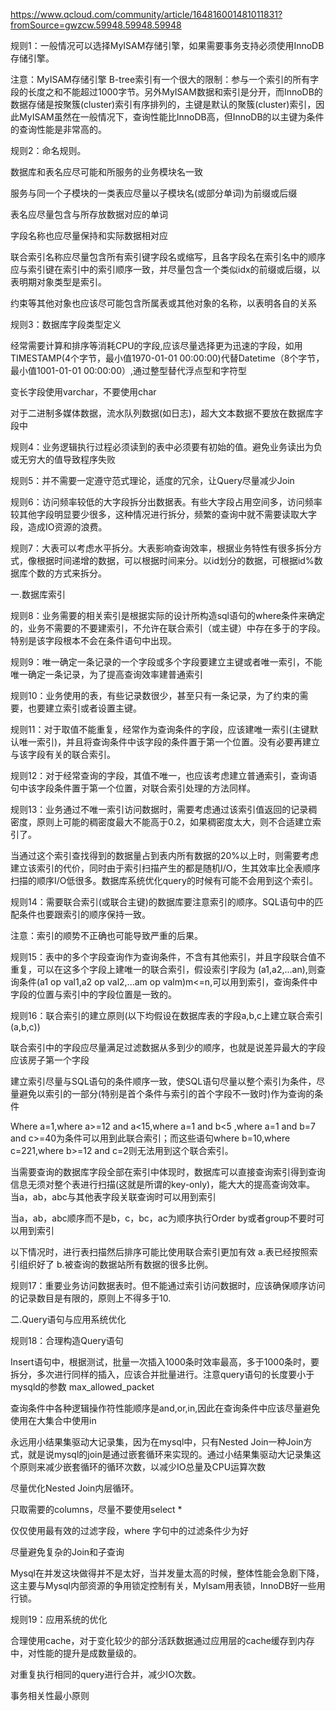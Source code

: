 https://www.qcloud.com/community/article/164816001481011831?fromSource=gwzcw.59948.59948.59948

规则1：一般情况可以选择MyISAM存储引擎，如果需要事务支持必须使用InnoDB存储引擎。

注意：MyISAM存储引擎 B-tree索引有一个很大的限制：参与一个索引的所有字段的长度之和不能超过1000字节。另外MyISAM数据和索引是分开，而InnoDB的数据存储是按聚簇(cluster)索引有序排列的，主键是默认的聚簇(cluster)索引，因此MyISAM虽然在一般情况下，查询性能比InnoDB高，但InnoDB的以主键为条件的查询性能是非常高的。

规则2：命名规则。

数据库和表名应尽可能和所服务的业务模块名一致

服务与同一个子模块的一类表应尽量以子模块名(或部分单词)为前缀或后缀

表名应尽量包含与所存放数据对应的单词

字段名称也应尽量保持和实际数据相对应

联合索引名称应尽量包含所有索引键字段名或缩写，且各字段名在索引名中的顺序应与索引键在索引中的索引顺序一致，并尽量包含一个类似idx的前缀或后缀，以表明期对象类型是索引。

约束等其他对象也应该尽可能包含所属表或其他对象的名称，以表明各自的关系

规则3：数据库字段类型定义

经常需要计算和排序等消耗CPU的字段,应该尽量选择更为迅速的字段，如用TIMESTAMP(4个字节，最小值1970-01-01 00:00:00)代替Datetime（8个字节，最小值1001-01-01 00:00:00）,通过整型替代浮点型和字符型

变长字段使用varchar，不要使用char

对于二进制多媒体数据，流水队列数据(如日志)，超大文本数据不要放在数据库字段中

规则4：业务逻辑执行过程必须读到的表中必须要有初始的值。避免业务读出为负或无穷大的值导致程序失败

规则5：并不需要一定遵守范式理论，适度的冗余，让Query尽量减少Join

规则6：访问频率较低的大字段拆分出数据表。有些大字段占用空间多，访问频率较其他字段明显要少很多，这种情况进行拆分，频繁的查询中就不需要读取大字段，造成IO资源的浪费。

规则7：大表可以考虑水平拆分。大表影响查询效率，根据业务特性有很多拆分方式，像根据时间递增的数据，可以根据时间来分。以id划分的数据，可根据id%数据库个数的方式来拆分。

一.数据库索引

规则8：业务需要的相关索引是根据实际的设计所构造sql语句的where条件来确定的，业务不需要的不要建索引，不允许在联合索引（或主键）中存在多于的字段。特别是该字段根本不会在条件语句中出现。

规则9：唯一确定一条记录的一个字段或多个字段要建立主键或者唯一索引，不能唯一确定一条记录，为了提高查询效率建普通索引

规则10：业务使用的表，有些记录数很少，甚至只有一条记录，为了约束的需要，也要建立索引或者设置主键。

规则11：对于取值不能重复，经常作为查询条件的字段，应该建唯一索引(主键默认唯一索引)，并且将查询条件中该字段的条件置于第一个位置。没有必要再建立与该字段有关的联合索引。

规则12：对于经常查询的字段，其值不唯一，也应该考虑建立普通索引，查询语句中该字段条件置于第一个位置，对联合索引处理的方法同样。

规则13：业务通过不唯一索引访问数据时，需要考虑通过该索引值返回的记录稠密度，原则上可能的稠密度最大不能高于0.2，如果稠密度太大，则不合适建立索引了。

当通过这个索引查找得到的数据量占到表内所有数据的20%以上时，则需要考虑建立该索引的代价，同时由于索引扫描产生的都是随机I/O，生其效率比全表顺序扫描的顺序I/O低很多。数据库系统优化query的时候有可能不会用到这个索引。

规则14：需要联合索引(或联合主键)的数据库要注意索引的顺序。SQL语句中的匹配条件也要跟索引的顺序保持一致。

注意：索引的顺势不正确也可能导致严重的后果。

规则15：表中的多个字段查询作为查询条件，不含有其他索引，并且字段联合值不重复，可以在这多个字段上建唯一的联合索引，假设索引字段为 (a1,a2,...an),则查询条件(a1 op val1,a2 op val2,...am op valm)m<=n,可以用到索引，查询条件中字段的位置与索引中的字段位置是一致的。

规则16：联合索引的建立原则(以下均假设在数据库表的字段a,b,c上建立联合索引(a,b,c))

联合索引中的字段应尽量满足过滤数据从多到少的顺序，也就是说差异最大的字段应该房子第一个字段

建立索引尽量与SQL语句的条件顺序一致，使SQL语句尽量以整个索引为条件，尽量避免以索引的一部分(特别是首个条件与索引的首个字段不一致时)作为查询的条件

Where a=1,where a>=12 and a<15,where a=1 and b<5 ,where a=1 and b=7 and c>=40为条件可以用到此联合索引；而这些语句where b=10,where c=221,where b>=12 and c=2则无法用到这个联合索引。

当需要查询的数据库字段全部在索引中体现时，数据库可以直接查询索引得到查询信息无须对整个表进行扫描(这就是所谓的key-only)，能大大的提高查询效率。
当a，ab，abc与其他表字段关联查询时可以用到索引

当a，ab，abc顺序而不是b，c，bc，ac为顺序执行Order by或者group不要时可以用到索引

以下情况时，进行表扫描然后排序可能比使用联合索引更加有效
a.表已经按照索引组织好了
b.被查询的数据站所有数据的很多比例。

规则17：重要业务访问数据表时。但不能通过索引访问数据时，应该确保顺序访问的记录数目是有限的，原则上不得多于10.

二.Query语句与应用系统优化

规则18：合理构造Query语句

Insert语句中，根据测试，批量一次插入1000条时效率最高，多于1000条时，要拆分，多次进行同样的插入，应该合并批量进行。注意query语句的长度要小于mysqld的参数 max_allowed_packet

查询条件中各种逻辑操作符性能顺序是and,or,in,因此在查询条件中应该尽量避免使用在大集合中使用in

永远用小结果集驱动大记录集，因为在mysql中，只有Nested Join一种Join方式，就是说mysql的join是通过嵌套循环来实现的。通过小结果集驱动大记录集这个原则来减少嵌套循环的循环次数，以减少IO总量及CPU运算次数

尽量优化Nested Join内层循环。

只取需要的columns，尽量不要使用select *

仅仅使用最有效的过滤字段，where 字句中的过滤条件少为好

尽量避免复杂的Join和子查询

Mysql在并发这块做得并不是太好，当并发量太高的时候，整体性能会急剧下降，这主要与Mysql内部资源的争用锁定控制有关，MyIsam用表锁，InnoDB好一些用行锁。

规则19：应用系统的优化

合理使用cache，对于变化较少的部分活跃数据通过应用层的cache缓存到内存中，对性能的提升是成数量级的。

对重复执行相同的query进行合并，减少IO次数。

事务相关性最小原则